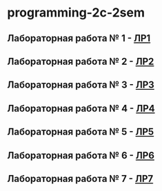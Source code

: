 # programming-2c-2sem

## Лабораторная работа № 1 - 	[ЛР1](https://github.com/MelnikNO/programming-2c-2sem/blob/main/ЛР%201/README.md)

## Лабораторная работа № 2 - 	[ЛР2](https://github.com/MelnikNO/programming-2c-2sem/tree/main/ЛР2#readmemd)

## Лабораторная работа № 3 - 	[ЛР3](https://github.com/MelnikNO/programming-2c-2sem/tree/main/ЛР3#readmemd)

## Лабораторная работа № 4 - 	[ЛР4](https://github.com/MelnikNO/programming-2c-2sem/tree/main/ЛР4#readme)

## Лабораторная работа № 5 - 	[ЛР5](https://github.com/MelnikNO/programming-2c-2sem/tree/main/ЛР5#readme)

## Лабораторная работа № 6 - 	[ЛР6](https://github.com/MelnikNO/programming-2c-2sem/tree/main/ЛР6#readme)

## Лабораторная работа № 7 - 	[ЛР7](https://github.com/MelnikNO/programming-2c-2sem/tree/main/ЛР7#readme)
